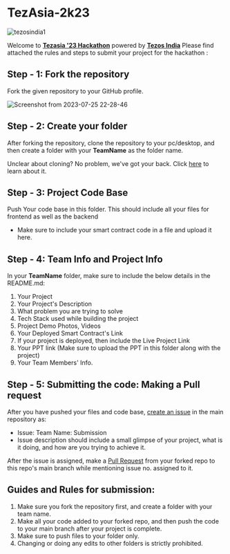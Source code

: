 # TezAsia-2k23

![tezosindia1](https://github.com/TauqeerAhmad5201/TezAsia-2k23/assets/68806440/735f95af-4a62-4095-bdbd-c9fe4f4c57b1)

Welcome to [**Tezasia '23 Hackathon**](https://unstop.com/competitions/tezasia-hackathon-30-tezos-india-695650?ref=NvNQjzFl) powered by [**Tezos India**](https://tezosindia.org.in/) 
Please find attached the rules and steps to submit your project for the hackathon : 

## Step - 1: Fork the repository
Fork the given repository to your GitHub profile.

![Screenshot from 2023-07-25 22-28-46](https://github.com/TauqeerAhmad5201/TezAsia-2k23/assets/68806440/ab08cb62-2521-4968-8933-14356844026b)


## Step - 2:  Create your folder
After forking the repository, clone the repository to your pc/desktop, and then create a folder with your **TeamName** as the folder name.

Unclear about cloning? No problem, we've got your back. Click [here](https://docs.github.com/en/repositories/creating-and-managing-repositories/cloning-a-repository) to learn about it. 

## Step - 3: Project Code Base
Push Your code base in this folder.
This should include all your files for frontend as well as the backend
* Make sure to include your smart contract code in a file and upload it here.
     

## Step - 4: Team Info and Project Info
In your **TeamName** folder, make sure to include the below details in the README.md: 
  1. Your Project
  2. Your Project's Description
  3. What problem you are trying to solve
  4. Tech Stack used while building the project
  5. Project Demo Photos, Videos 
  6. Your Deployed Smart Contract's Link
  7. If your project is deployed, then include the Live Project Link
  8. Your PPT link (Make sure to upload the PPT in this folder along with the project)
  9. Your Team Members' Info.

## Step - 5:  Submitting the code: Making a Pull request
After you have pushed your files and code base,
[create an issue](https://github.com/Tezos-India/TezAsia-2k23/issues/new) in the main repository as:
 - Issue:  Team Name: Submission
 - Issue description should include a small glimpse of your project, what is it doing, and how are you trying to achieve it.

After the issue is assigned, make a [Pull Request](https://docs.github.com/en/pull-requests/collaborating-with-pull-requests/proposing-changes-to-your-work-with-pull-requests/creating-a-pull-request) from your forked repo to this repo's main branch while mentioning issue no. assigned to it.

## Guides and Rules for submission:
1. Make sure you fork the repository first, and create a folder with your team name.
2. Make all your code added to your forked repo, and then push the code to your main branch after your project is complete.
3. Make sure to push files to your folder only.
4. Changing or doing any edits to other folders is strictly prohibited. 
